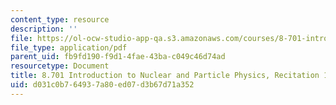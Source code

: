 ```yaml
---
content_type: resource
description: ''
file: https://ol-ocw-studio-app-qa.s3.amazonaws.com/courses/8-701-introduction-to-nuclear-and-particle-physics-fall-2020/d031c0b764937a80ed07d3b67d71a352_MIT8_701f20_rec14.pdf
file_type: application/pdf
parent_uid: fb9fd190-f9d1-4fae-43ba-c049c46d74ad
resourcetype: Document
title: 8.701 Introduction to Nuclear and Particle Physics, Recitation 14
uid: d031c0b7-6493-7a80-ed07-d3b67d71a352
---
```


